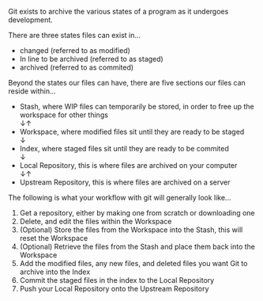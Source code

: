 Git exists to archive the various states of a program as it undergoes development.

There are three states files can exist in...
* changed (referred to as modified)
* In line to be archived (referred to as staged)
* archived (referred to as commited)

Beyond the states our files can have, there are five sections our files can reside within...
* Stash, where WIP files can temporarily be stored, in order to free up the workspace for other things</br>
    ↓↑
* Workspace, where modified files sit until they are ready to be staged</br>
    ↓
* Index, where staged files sit until they are ready to be commited</br>
    ↓
* Local Repository, this is where files are archived on your computer</br>
    ↓↑
* Upstream Repository, this is where files are archived on a server

The following is what your workflow with git will generally look like...
1. Get a repository, either by making one from scratch or downloading one
2. Delete, and edit the files within the Workspace
3. (Optional) Store the files from the Workspace into the Stash, this will reset the Workspace
5. (Optional) Retrieve the files from the Stash and place them back into the Workspace
6. Add the modified files, any new files, and deleted files you want Git to archive into the Index
7. Commit the staged files in the index to the Local Repository
8. Push your Local Repository onto the Upstream Repository
